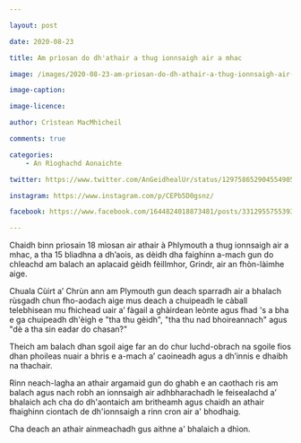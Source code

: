```yaml
---

layout: post

date: 2020-08-23

title: Am prìosan do dh'athair a thug ionnsaigh air a mhac

image: /images/2020-08-23-am-priosan-do-dh-athair-a-thug-ionnsaigh-air-a-mhac.jpg

image-caption:

image-licence:

author: Crìstean MacMhìcheil

comments: true

categories:
    - An Rìoghachd Aonaichte

twitter: https://www.twitter.com/AnGeidhealUr/status/1297586529045549058?s=21

instagram: https://www.instagram.com/p/CEPb5D0gsnz/

facebook: https://www.facebook.com/1644824018873481/posts/3312955755393624/

---
```


Chaidh binn prìosain 18 mìosan air athair à Phlymouth a thug ionnsaigh air a mhac, a tha 15 bliadhna a dh’aois, as dèidh dha faighinn a-mach gun do chleachd am balach an aplacaid gèidh fèillmhor, Grindr, air an fhòn-làimhe aige.

<!--more-->

Chuala Cùirt a’ Chrùn ann am Plymouth gun deach sparradh air a bhalach rùsgadh chun fho-aodach aige mus deach a chuipeadh le càball telebhisean mu fhichead uair a’ fàgail a ghàirdean leònte agus fhad 's a bha e ga chuipeadh dh'èigh e "tha thu gèidh", "tha thu nad bhoireannach" agus "dè a tha sin eadar do chasan?"

Theich am balach dhan sgoil aige far an do chur luchd-obrach na sgoile fios dhan phoileas nuair a bhris e a-mach a’ caoineadh agus a dh’innis e dhaibh na thachair.

Rinn neach-lagha an athair argamaid gun do ghabh e an caothach ris am balach agus nach robh an ionnsaigh air adhbharachadh le feisealachd a’ bhalaich ach cha do dh'aontaich am britheamh agus chaidh an athair fhaighinn ciontach de dh'ionnsaigh a rinn cron air a' bhodhaig.

Cha deach an athair ainmeachadh gus aithne a' bhalaich a dhìon.
